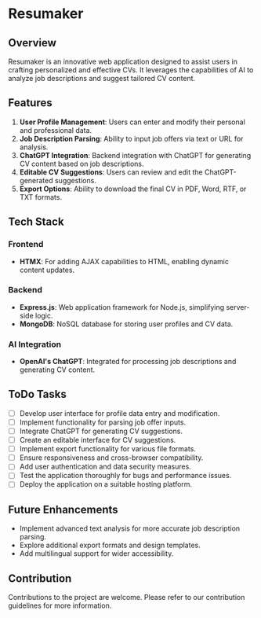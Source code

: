 # Resumaker

## Overview

Resumaker is an innovative web application designed to assist users in crafting personalized and effective CVs. It leverages the capabilities of AI to analyze job descriptions and suggest tailored CV content.

## Features

1. **User Profile Management**: Users can enter and modify their personal and professional data.
2. **Job Description Parsing**: Ability to input job offers via text or URL for analysis.
3. **ChatGPT Integration**: Backend integration with ChatGPT for generating CV content based on job descriptions.
4. **Editable CV Suggestions**: Users can review and edit the ChatGPT-generated suggestions.
5. **Export Options**: Ability to download the final CV in PDF, Word, RTF, or TXT formats.

## Tech Stack

### Frontend

- **HTMX**: For adding AJAX capabilities to HTML, enabling dynamic content updates.

### Backend

- **Express.js**: Web application framework for Node.js, simplifying server-side logic.
- **MongoDB**: NoSQL database for storing user profiles and CV data.

### AI Integration

- **OpenAI's ChatGPT**: Integrated for processing job descriptions and generating CV content.

## ToDo Tasks

- [ ] Develop user interface for profile data entry and modification.
- [ ] Implement functionality for parsing job offer inputs.
- [ ] Integrate ChatGPT for generating CV suggestions.
- [ ] Create an editable interface for CV suggestions.
- [ ] Implement export functionality for various file formats.
- [ ] Ensure responsiveness and cross-browser compatibility.
- [ ] Add user authentication and data security measures.
- [ ] Test the application thoroughly for bugs and performance issues.
- [ ] Deploy the application on a suitable hosting platform.

## Future Enhancements

- Implement advanced text analysis for more accurate job description parsing.
- Explore additional export formats and design templates.
- Add multilingual support for wider accessibility.

## Contribution

Contributions to the project are welcome. Please refer to our contribution guidelines for more information.
